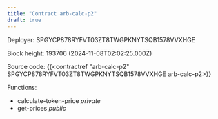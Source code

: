 ```yaml
---
title: "Contract arb-calc-p2"
draft: true
---
```

Deployer: SPGYCP878RYFVT03ZT8TWGPKNYTSQB1578VVXHGE


 



Block height: 193706 (2024-11-08T02:02:25.000Z)

Source code: {{<contractref "arb-calc-p2" SPGYCP878RYFVT03ZT8TWGPKNYTSQB1578VVXHGE arb-calc-p2>}}

Functions:

* calculate-token-price _private_
* get-prices _public_
